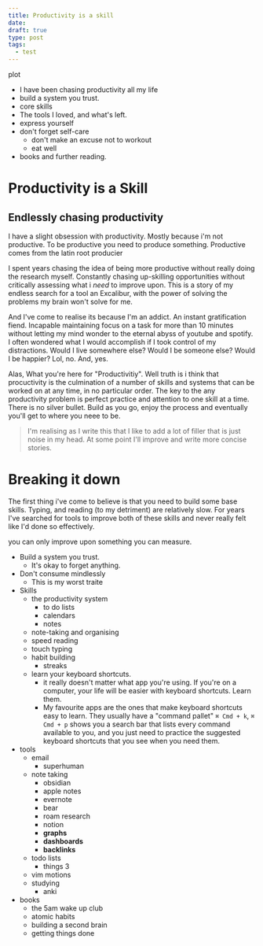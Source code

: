 ```yaml
---
title: Productivity is a skill
date: 
draft: true
type: post
tags:
  - test
---
```


plot
- I have been chasing productivity all my life
- build a system you trust.
- core skills
- The tools I loved, and what's left.
- express yourself
- don't forget self-care
	- don't make an excuse not to workout
	- eat well
- books and further reading.
# Productivity is a Skill

## Endlessly chasing productivity
I have a slight obsession with productivity. Mostly because i'm not productive. To be productive you need to produce something. Productive comes from the latin root producier

I spent years chasing the idea of being more productive without really doing the research myself. Constantly chasing up-skilling opportunities without critically assessing what i *need* to improve upon. This is a story of my endless search for a tool an Excalibur, with the power of solving the problems my brain won't solve for me.

And I've come to realise its because I'm an addict. An instant gratification fiend. Incapable maintaining focus on a task for more than 10 minutes without letting my mind wonder to the eternal abyss of youtube and spotify. I often wondered what I would accomplish if I took control of my distractions. Would I live somewhere else? Would I be someone else? Would I be happier? Lol, no. And, yes. 

Alas, What you're here for "Productivitiy". Well truth is i think that procuctivity is the culmination of a number of skills and systems that can be worked on at any time, in no particular order. The key to the any productivity problem is perfect practice and attention to one skill at a time. There is no silver bullet. Build as you go, enjoy the process and eventually you'll get to where you neee to be.

> I'm realising as I write this that I like to add a lot of filler that is just noise in my head. At some point I'll improve and write more concise stories.

# Breaking it down
The first thing i've come to believe is that you need to build some base skills. Typing, and reading (to my detriment) are relatively slow. For years I've searched for tools to improve both of these skills and never really felt like I'd done so effectively.

you can only improve upon something you can measure. 

- Build a system you trust.
	- It's okay to forget anything.
- Don't consume mindlessly
	- This is my worst traite
- Skills
	- the productivity system
		- to do lists
		- calendars
		- notes
	- note-taking and organising
	- speed reading
	- touch typing
	- habit building
		- streaks
	- learn your keyboard shortcuts.
		- it really doesn't matter what app you're using. If you're on a computer, your life will be easier with keyboard shortcuts. Learn them.
		- My favourite apps are the ones that make keyboard shortcuts easy to learn. They usually have a "command pallet" `⌘ Cmd + k`, `⌘ Cmd + p` shows you a search bar that lists every command available to you, and you just need to practice the suggested keyboard shortcuts that you see when you need them.
- tools
	- email
		- superhuman
	- note taking
		- obsidian
		- apple notes
		- evernote
		- bear
		- roam research
		- notion
		- **graphs**
		- **dashboards**
		- **backlinks**
	- todo lists
		- things 3
	- vim motions
	- studying
		- anki
- books
	- the 5am wake up club
	- atomic habits
	- building a second brain
	- getting things done

